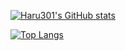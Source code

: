 [![Haru301's GitHub stats](https://github-readme-stats.vercel.app/api?username=haruww&count_private=true&show_icons=true)](https://github.com/anuraghazra/github-readme-stats)


[![Top Langs](https://github-readme-stats.vercel.app/api/top-langs/?username=haruww&layout=compact)](https://github.com/anuraghazra/github-readme-stats)
